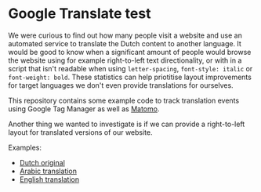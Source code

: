 # Google Translate test

We were curious to find out how many people visit a website and use an automated service to translate the Dutch content to another language. It would be good to know when a significant amount of people would browse the website using for example right-to-left text directionality, or with in a script that isn't readable when using `letter-spacing`, `font-style: italic` or `font-weight: bold`. These statistics can help priotitise layout improvements for target languages we don't even provide translations for ourselves.

This repository contains some example code to track translation events using Google Tag Manager as well as [Matomo](https://matomo.org).

Another thing we wanted to investigate is if we can provide a right-to-left layout for translated versions of our website.

Examples:

- [Dutch original](https://robbert.github.io/translate-test/)
- [Arabic translation](https://robbert-github-io.translate.goog/translate-test/?_x_tr_sl=nl&_x_tr_tl=ar)
- [English translation](https://robbert-github-io.translate.goog/translate-test/?_x_tr_sl=nl&_x_tr_tl=en)
